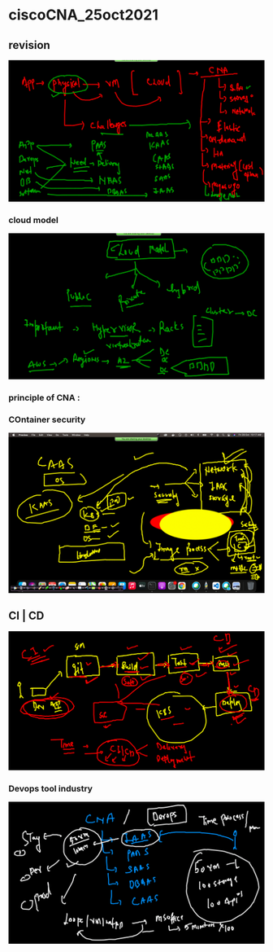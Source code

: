 # ciscoCNA_25oct2021

## revision 

<img src="rev.png">


### cloud model 

<img src="model.png">

### principle of CNA : 

### COntainer security 

<img src="sec.png">

## CI | CD 

<img src="cicd.png">


### Devops tool industry 

<img src="dev.png">

